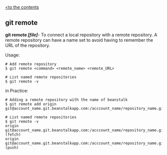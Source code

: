 [<to the contents](./readme.md)

## git remote

**git remote *[file]***- To connect a local repository with a remote repository. A remote repository can have a name set to avoid having to remember the URL of the repository.

Usage:

```bash=
# Add remote repository
$ git remote <command> <remote_name> <remote_URL>

# List named remote repositories
$ git remote -v
```
in Practice:

```bash=
# Adding a remote repository with the name of beanstalk
$ git remote add origin git@account_name.git.beanstalkapp.com:/acccount_name/repository_name.git

# List named remote repositories
$ git remote -v
origin git@account_name.git.beanstalkapp.com:/acccount_name/repository_name.git (fetch)
origin git@account_name.git.beanstalkapp.com:/acccount_name/repository_name.git (push)
```
